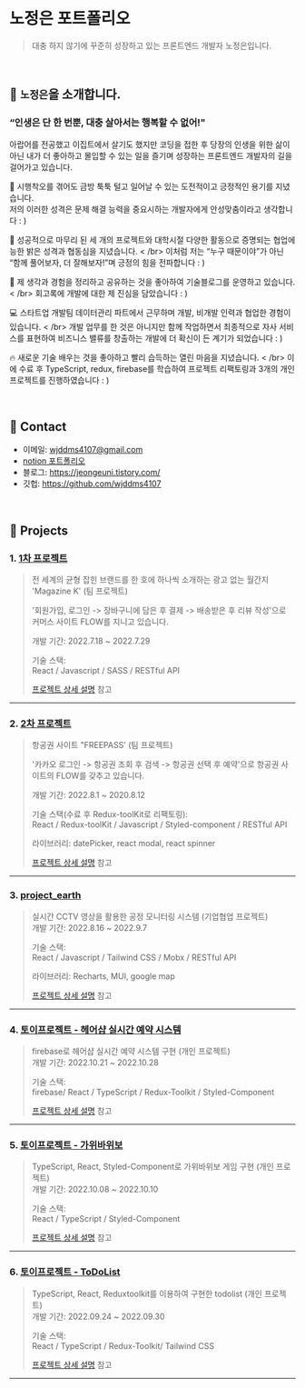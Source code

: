 # 노정은 포트폴리오
> 대충 하지 않기에 꾸준히 성장하고 있는 프론트엔드 개발자 노정은입니다. </br>



</br>

## :pushpin: `노정은`을 소개합니다.
### **“인생은 단 한 번뿐, 대충 살아서는 행복할 수 없어!"**

아랍어를 전공했고 이집트에서 살기도 했지만 코딩을 접한 후 당장의 인생을 위한 삶이 아닌 내가 더 좋아하고 몰입할 수 있는 일을 즐기며 성장하는 프론트엔드 개발자의 길을 걸어가고 있습니다.

🙂 시행착오를 겪어도 금방 툭툭 털고 일어날 수 있는 도전적이고 긍정적인 용기를 지녔습니다. </br>
저의 이러한 성격은 문제 해결 능력을 중요시하는 개발자에게 안성맞춤이라고 생각합니다 : )

👭 성공적으로 마무리 된 세 개의 프로젝트와 대학시절 다양한 활동으로 증명되는 협업에 능한 밝은 성격과 협동심을 지녔습니다. < /br>
이처럼 저는 “누구 때문이야”가 아닌 “함께 풀어보자, 더 잘해보자!”며 긍정의 힘을 전파합니다 : )

📝 제 생각과 경험을 정리하고 공유하는 것을 좋아하여 기술블로그를 운영하고 있습니다. < /br>
회고록에 개발에 대한 제 진심을 담았습니다 : )

💻 스타트업 개발팀 데이터관리 파트에서 근무하며 개발, 비개발 인력과 협업한 경험이 있습니다. < /br>
개발 업무를 한 것은 아니지만 함께 작업하면서 최종적으로 자사 서비스를 표현하여 비즈니스 밸류를 창출하는 개발에 더 확신이 든 계기가 되었습니다 : )

🔥 새로운 기술 배우는 것을 좋아하고 빨리 습득하는 열린 마음을 지녔습니다. < /br>
이에 수료 후 TypeScript, redux, firebase를 학습하여 프로젝트 리팩토링과 3개의 개인프로젝트를 진행하였습니다 : )

</br>

## :pushpin: Contact
- 이메일: wjddms4107@gmail.com
- [notion 포트폴리오](https://atlantic-wilderness-e1a.notion.site/acd2de95488e41d5ab11a4025c129001) 
- 블로그: https://jeongeuni.tistory.com/
- 깃헙: https://github.com/wjddms4107

</br>

## :pushpin: Projects
### 1. [1차 프로젝트](https://github.com/wjddms4107/MagazineK_jeongeun)
>전 세계의 균형 잡힌 브랜드를 한 호에 하나씩 소개하는 광고 없는 월간지 'Magazine K' (팀 프로젝트)
>
>'회원가입, 로그인 -> 장바구니에 담은 후 결제 -> 배송받은 후 리뷰 작성'으로 커머스 사이트 FLOW를 지니고 있습니다.
>
>개발 기간: 2022.7.18 ~ 2022.7.29 
>
>기술 스택:  
>React / Javascript / SASS / RESTful API
>
>[프로젝트 상세 설명](https://github.com/wjddms4107/MagazineK_jeongeun) 참고

---

### 2. [2차 프로젝트](https://github.com/wjddms4107/FREEPASS_jeongeun)
>항공권 사이트 "FREEPASS' (팀 프로젝트)  
>
>'카카오 로그인 -> 항공권 조회 후 검색 -> 항공권 선택 후 예약'으로 항공권 사이트의 FLOW를 갖추고 있습니다.
>
>개발 기간: 2022.8.1 ~ 2020.8.12  
> 
>기술 스택(수료 후 Redux-toolKit로 리팩토링):  
>React / Redux-toolKit / Javascript / Styled-component / RESTful API
>
>라이브러리:
>datePicker, react modal, react spinner
>
>[프로젝트 상세 설명](https://github.com/wjddms4107/FREEPASS_jeongeun) 참고

---

### 3. [project_earth](https://github.com/wjddms4107/project_earth)
>실시간 CCTV 영상을 활용한 공정 모니터링 시스템 (기업협업 프로젝트)  
>개발 기간: 2022.8.16 ~ 2022.9.7
>  
>기술 스택:  
>React / Javascript / Tailwind CSS / Mobx / RESTful API
>
>라이브러리:
> Recharts, MUI, google map
>
>[프로젝트 상세 설명](https://github.com/wjddms4107/project_earth) 참고

---

### 4. [토이프로젝트 - 헤어샵 실시간 예약 시스템](https://github.com/wjddms4107/one-people-hairshop_TS)
>firebase로 헤어샵 실시간 예약 시스템 구현 (개인 프로젝트) </br>
>개발 기간: 2022.10.21 ~ 2022.10.28 
>
>기술 스택:  
>firebase/ React / TypeScript / Redux-Toolkit / Styled-Component
>
>
>[프로젝트 상세 설명](https://github.com/wjddms4107/one-people-hairshop_TS) 참고

---

### 5. [토이프로젝트 - 가위바위보](https://github.com/wjddms4107/rock_scissors_paper_TS)
>TypeScript, React, Styled-Component로 가위바위보 게임 구현 (개인 프로젝트) </br>
>개발 기간: 2022.10.08 ~ 2022.10.10
>
>기술 스택:  
>React / TypeScript / Styled-Component
>
>
>[프로젝트 상세 설명](https://github.com/wjddms4107/rock_scissors_paper_TS) 참고

---

### 6. [토이프로젝트 - ToDoList](https://github.com/wjddms4107/ToDoList_TS-ReduxToolkit)
>TypeScript, React, Reduxtoolkit를 이용하여 구현한 todolist (개인 프로젝트) </br>
>개발 기간: 2022.09.24 ~ 2022.09.30
>  
>기술 스택:  
>React / TypeScript / Redux-Toolkit/ Tailwind CSS
>
>
>[프로젝트 상세 설명](https://github.com/wjddms4107/ToDoList_TS-ReduxToolkit) 참고

---






